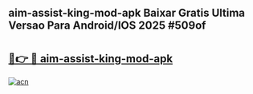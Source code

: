 ## aim-assist-king-mod-apk Baixar Gratis Ultima Versao Para Android/IOS 2025 #509of

# <h2><a href="https://ainizakaria.my?title=aim-assist-king-mod-apk&ref=20M">🔗👉 🔴 aim-assist-king-mod-apk</a></h2>

[![acn](https://github.com/user-attachments/assets/0f9c940e-d8b0-45ae-aac7-cd30a18b3e1c)](https://ainizakaria.my?title=aim-assist-king-mod-apk&ref=20M)

